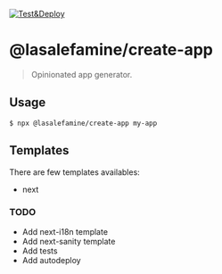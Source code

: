 [![Test&Deploy](https://github.com/lasalefamine/create-app/workflows/Test&Deploy/badge.svg)](https://github.com/lasalefamine/create-app/actions)

# @lasalefamine/create-app

> Opinionated app generator.

## Usage

```
$ npx @lasalefamine/create-app my-app
```

## Templates

There are few templates availables:

- next

### TODO

- Add next-i18n template
- Add next-sanity template
- Add tests
- Add autodeploy
